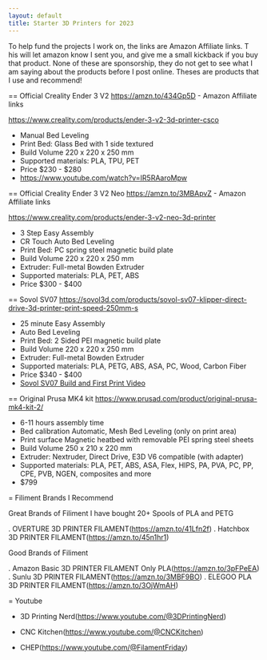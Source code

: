 ```yaml
---
layout: default
title: Starter 3D Printers for 2023
---
```


To help fund the projects I work on, the links are Amazon Affiliate links. T
his will let amazon know I sent you, and give me a small kickback if you buy that product. 
None of these are sponsorship, they do not get to see what I am saying about the products before I post online. 
Theses are products that I use and recommend!

== Official Creality Ender 3 V2
https://amzn.to/434Gp5D - Amazon Affiliate links

https://www.creality.com/products/ender-3-v2-3d-printer-csco

* Manual Bed Leveling
* Print Bed: Glass Bed with 1 side textured
* Build Volume 220 x 220 x 250 mm
* Supported materials: PLA, TPU, PET
* Price $230 - $280
* https://www.youtube.com/watch?v=IR5RAaroMpw


== Official Creality Ender 3 V2 Neo
https://amzn.to/3MBApvZ - Amazon Affiliate links

https://www.creality.com/products/ender-3-v2-neo-3d-printer

* 3 Step Easy Assembly
* CR Touch Auto Bed Leveling
* Print Bed: PC spring steel magnetic build plate
* Build Volume 220 x 220 x 250 mm
* Extruder: Full-metal Bowden Extruder
* Supported materials: PLA, PET, ABS
* Price $300 - $400

== Sovol SV07
https://sovol3d.com/products/sovol-sv07-klipper-direct-drive-3d-printer-print-speed-250mm-s

* 25 minute Easy Assembly
* Auto Bed Leveling
* Print Bed: 2 Sided PEI magnetic build plate
* Build Volume 220 x 220 x 250 mm
* Extruder: Full-metal Bowden Extruder
* Supported materials: PLA, PETG, ABS, ASA, PC, Wood, Carbon Fiber
* Price $340 - $400
* [Sovol SV07 Build and First Print Video](https://www.youtube.com/watch?v=qoD-9TXEWgM)


== Original Prusa MK4 kit
https://www.prusad.com/product/original-prusa-mk4-kit-2/

* 6-11 hours assembly time
* Bed calibration Automatic, Mesh Bed Leveling (only on print area)
* Print surface Magnetic heatbed with removable PEI spring steel sheets
* Build Volume 250 x 210 x 220 mm
* Extruder: Nextruder, Direct Drive, E3D V6 compatible (with adapter)
* Supported materials: PLA, PET, ABS, ASA, Flex, HIPS, PA, PVA, PC, PP, CPE, PVB, NGEN, composites and more
* $799


= Filiment Brands I Recommend

Great Brands of Filiment I have bought 20+ Spools of PLA and PETG

. OVERTURE 3D PRINTER FILAMENT(https://amzn.to/41Lfn2f)
. Hatchbox 3D PRINTER FILAMENT(https://amzn.to/45n1hr1)


Good Brands of Filiment

. Amazon Basic 3D PRINTER FILAMENT Only PLA(https://amzn.to/3pFPeEA)
. Sunlu 3D PRINTER FILAMENT(https://amzn.to/3MBF9BO)
. ELEGOO PLA 3D PRINTER FILAMENT(https://amzn.to/3OjWmAH)

= Youtube 

* 3D Printing Nerd(https://www.youtube.com/@3DPrintingNerd)
 
* CNC Kitchen(https://www.youtube.com/@CNCKitchen)

* CHEP(https://www.youtube.com/@FilamentFriday)

